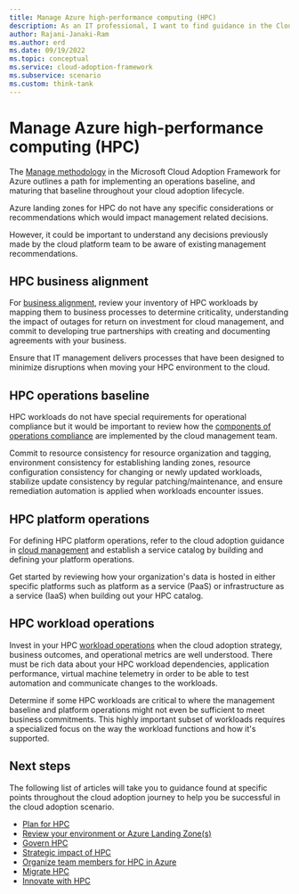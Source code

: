 ```yaml
---
title: Manage Azure high-performance computing (HPC)
description: As an IT professional, I want to find guidance in the Cloud Adoption Framework covering management for using Azure High-performance computing (HPC) as part of my IT strategy.
author: Rajani-Janaki-Ram
ms.author: erd
ms.date: 09/19/2022
ms.topic: conceptual
ms.service: cloud-adoption-framework
ms.subservice: scenario
ms.custom: think-tank
---
```


# Manage Azure high-performance computing (HPC)

The [Manage methodology](../../manage/index.md) in the Microsoft Cloud Adoption Framework for Azure outlines a path for implementing an operations baseline, and maturing that baseline throughout your cloud adoption lifecycle.

Azure landing zones for HPC do not have any specific considerations or recommendations which would impact management related decisions.

However, it could be important to understand any decisions previously made by the cloud platform team to be aware of existing management recommendations.

## HPC business alignment

For [business alignment](../../manage/considerations/business-alignment.md), review your inventory of HPC workloads by mapping them to business processes to determine criticality, understanding the impact of outages for return on investment for cloud management, and commit to developing true partnerships with creating and documenting agreements with your business.

Ensure that IT management delivers processes that have been designed to minimize disruptions when moving your HPC environment to the cloud.

## HPC operations baseline

HPC workloads do not have special requirements for operational compliance but it would be important to review how the [components of operations compliance](../../manage/considerations/operational-compliance.md#components-of-operations-compliance) are implemented by the cloud management team.

Commit to resource consistency for resource organization and tagging, environment consistency for establishing landing zones, resource configuration consistency for changing or newly updated workloads, stabilize update consistency by regular patching/maintenance, and ensure remediation automation is applied when workloads encounter issues.


## HPC platform operations

For defining HPC platform operations, refer to the cloud adoption guidance in [cloud management](../../manage/considerations/platform.md) and establish a service catalog by building and defining your platform operations.

Get started by reviewing how your organization's data is hosted in either specific platforms such as platform as a service (PaaS) or infrastructure as a service (IaaS) when building out your HPC catalog.

## HPC workload operations

Invest in your HPC [workload operations](../../manage/considerations/workload.md) when the cloud adoption strategy, business outcomes, and operational metrics are well understood. There must be rich data about your HPC workload dependencies, application performance, virtual machine telemetry in order to be able to test automation and communicate changes to the workloads.

Determine if some HPC workloads are critical to where the management baseline and platform operations might not even be sufficient to meet business commitments. This highly important subset of workloads requires a specialized focus on the way the workload functions and how it's supported.

## Next steps

The following list of articles will take you to guidance found at specific points throughout the cloud adoption journey to help you be successful in the cloud adoption scenario.

- [Plan for HPC](./plan.md)
- [Review your environment or Azure Landing Zone(s)](./ready.md)
- [Govern HPC](./govern.md)
- [Strategic impact of HPC](./secure.md)
- [Organize team members for HPC in Azure](./organize.md)
- [Migrate HPC](./migrate.md)
- [Innovate with HPC](./innovate.md)